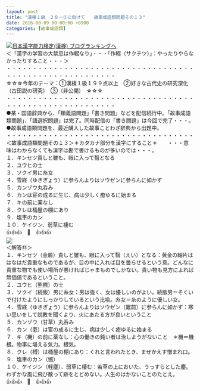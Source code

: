 ```yaml
---
layout: post
title: "漢検１級　２８ー②に向けて　　故事成語類問題その１３"
date: 2016-08-09 00:00:00 +0900
categories: [故事成語類]
---
```


[![](/syuusyuu9701/assets/images/漢検１級-２８ー②に向けて-故事成語類問題その１３-br_c_3028_1.gif)](http://blog.with2.net/link.php?1659096:3028 "日本漢字能力検定(漢検) ブログランキングへ")[日本漢字能力検定(漢検) ブログランキングへ](http://blog.with2.net/link.php?1659096:3028)  
＜「漢字の学習の大禁忌は作輟なり」・・・「作輟（サクテツ）」：やったりやらなかったりすること・・・＞  
・・・・・・・・・・・・・・・・・・・・・・・・・・・・・・・・・・・・・・・・・・・・・・・・・・・・・・・・・  
☆☆☆今年のテーマ：①漢検１級１９９点以上　②好きな古代史の研究深化（古田説の研究）　③（非公開）　☆☆☆　　  
・・・・・・・・・・・・・・・・・・・・・・・・・・・・・・・・・・・・・・・・・・・・・・・・・・・・・・・・・  
●某・国語辞典から、「類義語問題」「書き問題」などを配信続行中。「故事成語類問題」、「語選択問題」は完了。同時配信の「書き問題」は今回で完了・・・。  
●故事成語類問題を、最近購入した故事ことわざ辞典から出題中。  
・・・・・・・・・・・・・・・・・・・・・・・・・・・・・・・・・・・・  
＜故事成語類問題その１３＞＊カタカナ部分を漢字にすること＊　　・・・意味はわからなくても漢字は勘で書けるものが多いのでは・・・。  
１．キンセツ貴しと雖も、眼に入って翳となる  
２．ユウヒの士  
３．ソクイ男に糸女  
４．雪経（ゆきぎょう）に参らんよりはソウゼンに参らんに如かず  
５．カンゾウ丸呑み  
６．カンは宦の成るに生じ、病は少しく癒ゆるに始まる  
７．キの前に薬なし  
８．クレは桶屋の棚にあり  
９．塩車のカン  
１０．ケイジン、弱草に棲む  
👍👍👍　🐒　👍👍👍  
![](/syuusyuu9701/assets/images/漢検１級-２８ー②に向けて-故事成語類問題その１３-d74996192ca82ba4635dae3392281b9d.png)  
＜解答⑬＞  
１．キンセツ（金屑）貴しと雖も、眼に入って翳（えい）となる：黄金の細片ははなはだ貴重なものであるが、目の中に入れば目を曇らせるという意。どんなに貴重な物でも使い場所が悪ければじゃまものでしかない。貴い物も見方によれば無価値であるということ。  
２．ユウヒ（熊羆）の士  
３．ソクイ（続飯）男に糸女：男は強く、女は優しいのがよい。続飯男＝そくいで付けたようにしっかりしているという比喩。糸女＝糸のように優しい女。  
４．雪経（ゆきぎょう）に参らんよりはソウゼン（竈前）に参らんに如かず：寒い思いをして説教を聞くより、火にあたる方が良いということ  
５．カンゾウ（甘草）丸呑み  
６．カン（患）は宦の成るに生じ、病は少しく癒ゆるに始まる  
７．キ（機）の前に薬なし：心の働きの鈍い者は治しようがないこと　＊機＝機根。物事に堪える気力。根気。  
８．クレ（榑）は桶屋の棚にあり：くれと言われたとき、まぜかえす憎まれ口。  
９．塩車のカン（憾）  
１０．ケイジン（軽塵）、弱草に棲む：若草の上においた、うっすらとした塵。わずかな風に飛び散って跡をとどめない。人生のはかないことのたとえ。  
👍👍👍　🐒　👍👍👍  